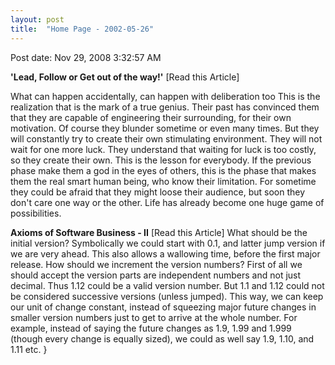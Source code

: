 ```yaml
---
layout: post
title:  "Home Page - 2002-05-26"
---
```


Post date: Nov 29, 2008 3:32:57 AM

**'Lead, Follow or Get out of the way!'** [Read this Article]

What can happen accidentally, can happen with deliberation too This is the realization that is the mark of a true genius. Their past has convinced them that they are capable of engineering their surrounding, for their own motivation. Of course they blunder sometime or even many times. But they will constantly try to create their own stimulating environment. They will not wait for one more luck. They understand that waiting for luck is too costly, so they create their own. This is the lesson for everybody. If the previous phase make them a god in the eyes of others, this is the phase that makes them the real smart human being, who know their limitation. For sometime they could be afraid that they might loose their audience, but soon they don't care one way or the other. Life has already become one huge game of possibilities.

**Axioms of Software Business - II** [Read this Article] What should be the initial version? Symbolically we could start with 0.1, and latter jump version if we are very ahead. This also allows a wallowing time, before the first major release. How should we increment the version numbers? First of all we should accept the version parts are independent numbers and not just decimal. Thus 1.12 could be a valid version number. But 1.1 and 1.12 could not be considered successive versions (unless jumped). This way, we can keep our unit of change constant, instead of squeezing major future changes in smaller version numbers just to get to arrive at the whole number. For example, instead of saying the future changes as 1.9, 1.99 and 1.999 (though every change is equally sized), we could as well say 1.9, 1.10, and 1.11 etc.
}
